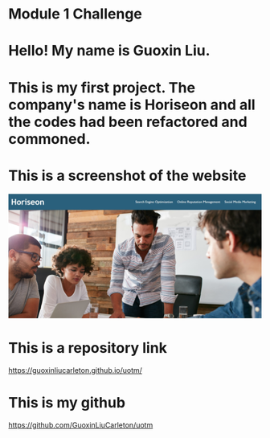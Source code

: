 # Module 1 Challenge
# Hello! My name is Guoxin Liu.
# This is my first project. The company's name is Horiseon and all the codes had been refactored and commoned.
# This is a screenshot of the website
![img text](https://github.com/GuoxinLiuCarleton/uotm/blob/main/1.jpg)
# This is a repository link
https://guoxinliucarleton.github.io/uotm/
# This is my github
https://github.com/GuoxinLiuCarleton/uotm
